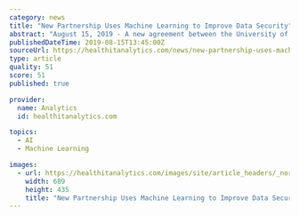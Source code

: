 ```yaml
---
category: news
title: "New Partnership Uses Machine Learning to Improve Data Security"
abstract: "August 15, 2019 - A new agreement between the University of Maryland, Baltimore (UMB), and the University of Maryland, Baltimore County (UMBC), will aim to leverage UMBC’s expertise in machine learning and cybersecurity to improve data security and ..."
publishedDateTime: 2019-08-15T13:45:00Z
sourceUrl: https://healthitanalytics.com/news/new-partnership-uses-machine-learning-to-improve-data-security
type: article
quality: 51
score: 51
published: true

provider:
  name: Analytics
  id: healthitanalytics.com

topics:
  - AI
  - Machine Learning

images:
  - url: https://healthitanalytics.com/images/site/article_headers/_normal/2017-05-17SQL-security.jpg
    width: 689
    height: 435
    title: "New Partnership Uses Machine Learning to Improve Data Security"
---
```

